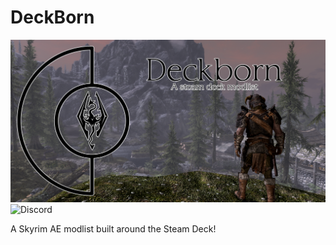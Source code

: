 # DeckBorn

![Deckborn](https://github.com/Pentonize/DeckBorn/blob/main/Deckborn.png)
![Discord](https://img.shields.io/discord/714478891602935819?style=flat-square&logo=discord&label=Join%20the%20discord&link=https%3A%2F%2Fdiscord.gg%2FKYgU4zbEZd)

A Skyrim AE modlist built around the Steam Deck!

